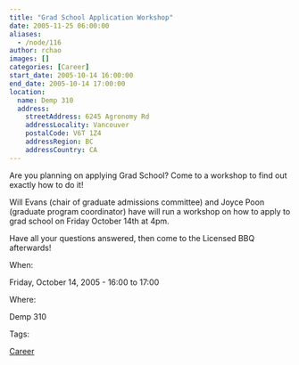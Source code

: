 ```yaml
---
title: "Grad School Application Workshop"
date: 2005-11-25 06:00:00
aliases:
  - /node/116
author: rchao
images: []
categories: [Career]
start_date: 2005-10-14 16:00:00
end_date: 2005-10-14 17:00:00
location:
  name: Demp 310
  address:
    streetAddress: 6245 Agronomy Rd
    addressLocality: Vancouver
    postalCode: V6T 1Z4
    addressRegion: BC
    addressCountry: CA
---
```


Are you planning on applying Grad School? Come to a workshop to find out exactly how to do it!

Will Evans (chair of graduate admissions committee) and Joyce Poon (graduate program coordinator) have will run a workshop on how to apply to grad school on Friday October 14th at 4pm.

Have all your questions answered, then come to the Licensed BBQ afterwards!

When: 

Friday, October 14, 2005 - 16:00 to 17:00

Where: 

Demp 310

Tags: 

[Career](/career)
